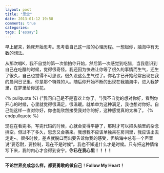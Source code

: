 ```yaml
---
layout: post
title: "思念"
date: 2013-01-12 19:58
comments: true
categories: 
tags: ['essay']
---
```

早上醒来，赖床开始思考。思考着自己这一段的心理历程。一想起你，脑海中有无数的想法。

从那次唱K，我不自觉的第一次偷拍你开始，然后第一次感觉到吃醋，当我意识到自己在吃醋的时候，觉得很奇怪。我还因为快递让你等了很久的事情而生气，还生了很久，自己也觉得不可思议，很久没这么生气过了。你名字已开始经常出现在我的晨间日记里，你是那个特殊的人。随后你开始不断的出现在我脑海中，进入我梦里，在梦里给你送花。

{% pullquote %}
{"我问自己是不是喜欢上你了。"}我不自觉的想对你好，看到你开心的时候，心里就觉得很满足，很温暖。就单单为这种满足，我也想对你好。自己能这样一直对你好，你也能欣然接受我对你的好，这种感觉真的太棒了。
{% endpullquote %}

现在在看完书，写完代码的时候，心就会变得平静了，那时才可以把头脑里的杂念排空。但过不了多久，思念又会袭来。我想我不应该单独呆在房间里，我应该出去走走~。很多时候，差点就脱口而出要告诉你我的感受，但脑海中总有一个声音说”要忍耐，要控制，现在不是时候”。我也不知道什么才是时候。只有把这种情绪写下来，我的内心才会得到安宁。**你已在我心里！！！！**

__________________________
**不论世界变成怎么样，都要勇敢的做自己！Follow My Heart！**

